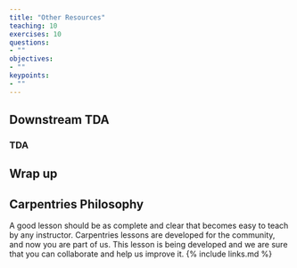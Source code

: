 ```yaml
---
title: "Other Resources"
teaching: 10
exercises: 10
questions:
- ""
objectives:
- ""
keypoints:
- ""
---
```

## Downstream TDA


### TDA


## Wrap up


## Carpentries Philosophy
A good lesson should be as complete and clear that becomes easy to teach by any instructor. 
Carpentries lessons are developed for the community, and now you are part of us. 
This lesson is being developed and we are sure that you can collaborate and help us improve it.
{% include links.md %}
